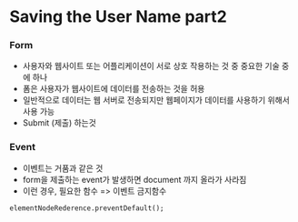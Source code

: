 # Saving the User Name part2

### Form
+ 사용자와 웹사이트 또는 어플리케이션이 서로 상호 작용하는 것 중 중요한 기술 중에 하나
+ 폼은 사용자가 웹사이트에 데이터를 전송하는 것을 허용
+ 일반적으로 데이터는 웹 서버로 전송되지만 웹페이지가 데이터를 사용하기 위해서 사용 가능
+ Submit (제출) 하는것

### Event
+ 이벤트는 거품과 같은 것
+ form을 제출하는 event가 발생하면 document 까지 올라가 사라짐
+ 이런 경우, 필요한 함수 => 이벤트 금지함수
~~~
elementNodeRederence.preventDefault();
~~~


